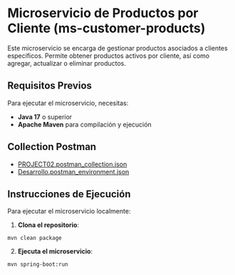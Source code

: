 # Microservicio de Productos por Cliente (ms-customer-products)

Este microservicio se encarga de gestionar productos asociados a clientes específicos. Permite obtener productos activos por cliente, así como agregar, actualizar o eliminar productos.

## Requisitos Previos
Para ejecutar el microservicio, necesitas:
- **Java 17** o superior
- **Apache Maven** para compilación y ejecución

## Collection Postman
- [PROJECT02.postman_collection.json](PROJECT02.postman_collection.json)
- [Desarrollo.postman_environment.json](Desarrollo.postman_environment.json)

## Instrucciones de Ejecución
Para ejecutar el microservicio localmente:
1. **Clona el repositorio**:
```
mvn clean package
```

2. **Ejecuta el microservicio**:
```
mvn spring-boot:run
```
